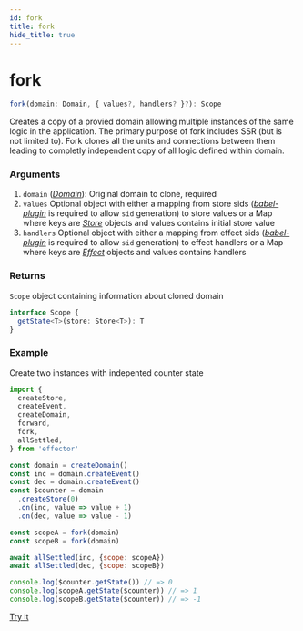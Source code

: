 ```yaml
---
id: fork
title: fork
hide_title: true
---
```


# fork

```ts
fork(domain: Domain, { values?, handlers? }?): Scope
```

Creates a copy of a provied domain allowing multiple instances of the same logic in the application.
The primary purpose of fork includes SSR (but is not limited to). Fork clones all the units and connections between them leading to completly independent copy of all logic defined within domain.

### Arguments

1. `domain` ([_Domain_](Domain.md)): Original domain to clone, required
2. `values` Optional object with either a mapping from store sids ([_babel-plugin_](babel-plugin.md) is required to allow `sid` generation) to store values or a Map where keys are [_Store_](Store.md) objects and values contains initial store value
3. `handlers` Optional object with either a mapping from effect sids ([_babel-plugin_](babel-plugin.md) is required to allow `sid` generation) to effect handlers or a Map where keys are [_Effect_](Effect.md) objects and values contains handlers

### Returns

`Scope` object containing information about cloned domain

```ts
interface Scope {
  getState<T>(store: Store<T>): T
}
```

### Example

Create two instances with indepented counter state

```js
import {
  createStore,
  createEvent,
  createDomain,
  forward,
  fork,
  allSettled,
} from 'effector'

const domain = createDomain()
const inc = domain.createEvent()
const dec = domain.createEvent()
const $counter = domain
  .createStore(0)
  .on(inc, value => value + 1)
  .on(dec, value => value - 1)

const scopeA = fork(domain)
const scopeB = fork(domain)

await allSettled(inc, {scope: scopeA})
await allSettled(dec, {scope: scopeB})

console.log($counter.getState()) // => 0
console.log(scopeA.getState($counter)) // => 1
console.log(scopeB.getState($counter)) // => -1
```

[Try it](https://share.effector.dev/0grlV3bA)
